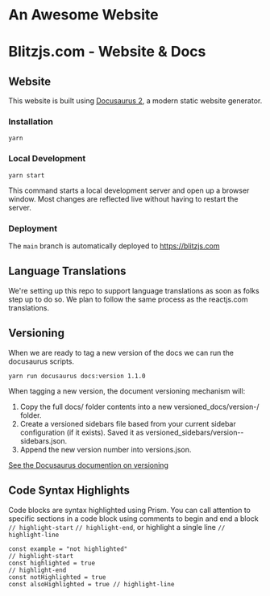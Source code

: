 # An Awesome Website

# Blitzjs.com - Website & Docs

## Website

This website is built using [Docusaurus 2](https://v2.docusaurus.io/), a modern static website generator.

### Installation

```
yarn
```

### Local Development

```
yarn start
```

This command starts a local development server and open up a browser window. Most changes are reflected live without having to restart the server.

### Deployment

The `main` branch is automatically deployed to https://blitzjs.com

## Language Translations

We're setting up this repo to support language translations as soon as folks step up to do so. We plan to follow the same process as the reactjs.com translations.

## Versioning

When we are ready to tag a new version of the docs we can run the docusaurus scripts.

```
yarn run docusaurus docs:version 1.1.0
```

When tagging a new version, the document versioning mechanism will:

1. Copy the full docs/ folder contents into a new versioned_docs/version-/ folder.
2. Create a versioned sidebars file based from your current sidebar configuration (if it exists). Saved it as versioned_sidebars/version--sidebars.json.
3. Append the new version number into versions.json.

[See the Docusaurus documention on versioning](https://v2.docusaurus.io/docs/versioning/#tagging-a-new-version)

## Code Syntax Highlights

Code blocks are syntax highlighted using Prism. You can call attention to specific sections in a code block using comments to begin and end a block `// highlight-start` `// highlight-end`, or highlight a single line `// highlight-line`

```
const example = "not highlighted"
// highlight-start
const highlighted = true
// highlight-end
const notHighlighted = true
const alsoHighlighted = true // highlight-line
```
